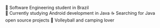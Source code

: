 :orange_book:	Software Engineering student in Brazil <br>
:iphone: Currently studying Android development in Java
:coffee: Searching for Java open source projects
:green_heart: Volleyball and camping lover
